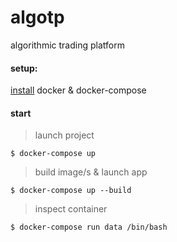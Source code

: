 # algotp
algorithmic trading platform


#### setup: 
 [install](https://www.docker.com/products/docker) docker & docker-compose


#### start
>launch project

    $ docker-compose up

>build image/s & launch app

    $ docker-compose up --build

>inspect container 

    $ docker-compose run data /bin/bash
